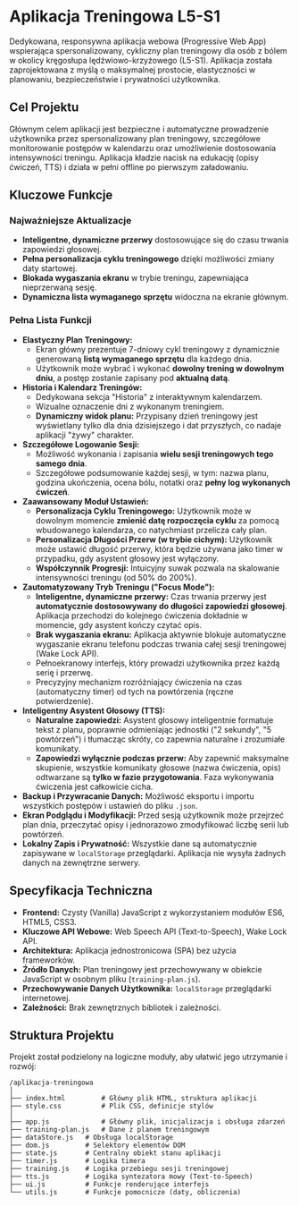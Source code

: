 # Aplikacja Treningowa L5-S1

Dedykowana, responsywna aplikacja webowa (Progressive Web App) wspierająca spersonalizowany, cykliczny plan treningowy dla osób z bólem w okolicy kręgosłupa lędźwiowo-krzyżowego (L5-S1). Aplikacja została zaprojektowana z myślą o maksymalnej prostocie, elastyczności w planowaniu, bezpieczeństwie i prywatności użytkownika.

## Cel Projektu

Głównym celem aplikacji jest bezpieczne i automatyczne prowadzenie użytkownika przez spersonalizowany plan treningowy, szczegółowe monitorowanie postępów w kalendarzu oraz umożliwienie dostosowania intensywności treningu. Aplikacja kładzie nacisk na edukację (opisy ćwiczeń, TTS) i działa w pełni offline po pierwszym załadowaniu.

## Kluczowe Funkcje

### Najważniejsze Aktualizacje
*   **Inteligentne, dynamiczne przerwy** dostosowujące się do czasu trwania zapowiedzi głosowej.
*   **Pełna personalizacja cyklu treningowego** dzięki możliwości zmiany daty startowej.
*   **Blokada wygaszania ekranu** w trybie treningu, zapewniająca nieprzerwaną sesję.
*   **Dynamiczna lista wymaganego sprzętu** widoczna na ekranie głównym.

### Pełna Lista Funkcji

*   **Elastyczny Plan Treningowy:**
    *   Ekran główny prezentuje 7-dniowy cykl treningowy z dynamicznie generowaną **listą wymaganego sprzętu** dla każdego dnia.
    *   Użytkownik może wybrać i wykonać **dowolny trening w dowolnym dniu**, a postęp zostanie zapisany pod **aktualną datą**.
*   **Historia i Kalendarz Treningów:**
    *   Dedykowana sekcja "Historia" z interaktywnym kalendarzem.
    *   Wizualne oznaczenie dni z wykonanym treningiem.
    *   **Dynamiczny widok planu:** Przypisany dzień treningowy jest wyświetlany tylko dla dnia dzisiejszego i dat przyszłych, co nadaje aplikacji "żywy" charakter.
*   **Szczegółowe Logowanie Sesji:**
    *   Możliwość wykonania i zapisania **wielu sesji treningowych tego samego dnia**.
    *   Szczegółowe podsumowanie każdej sesji, w tym: nazwa planu, godzina ukończenia, ocena bólu, notatki oraz **pełny log wykonanych ćwiczeń**.
*   **Zaawansowany Moduł Ustawień:**
    *   **Personalizacja Cyklu Treningowego:** Użytkownik może w dowolnym momencie **zmienić datę rozpoczęcia cyklu** za pomocą wbudowanego kalendarza, co natychmiast przelicza cały plan.
    *   **Personalizacja Długości Przerw (w trybie cichym):** Użytkownik może ustawić długość przerwy, która będzie używana jako timer w przypadku, gdy asystent głosowy jest wyłączony.
    *   **Współczynnik Progresji:** Intuicyjny suwak pozwala na skalowanie intensywności treningu (od 50% do 200%).
*   **Zautomatyzowany Tryb Treningu ("Focus Mode"):**
    *   **Inteligentne, dynamiczne przerwy:** Czas trwania przerwy jest **automatycznie dostosowywany do długości zapowiedzi głosowej**. Aplikacja przechodzi do kolejnego ćwiczenia dokładnie w momencie, gdy asystent kończy czytać opis.
    *   **Brak wygaszania ekranu:** Aplikacja aktywnie blokuje automatyczne wygaszanie ekranu telefonu podczas trwania całej sesji treningowej (Wake Lock API).
    *   Pełnoekranowy interfejs, który prowadzi użytkownika przez każdą serię i przerwę.
    *   Precyzyjny mechanizm rozróżniający ćwiczenia na czas (automatyczny timer) od tych na powtórzenia (ręczne potwierdzenie).
*   **Inteligentny Asystent Głosowy (TTS):**
    *   **Naturalne zapowiedzi:** Asystent głosowy inteligentnie formatuje tekst z planu, poprawnie odmieniając jednostki ("2 sekundy", "5 powtórzeń") i tłumacząc skróty, co zapewnia naturalne i zrozumiałe komunikaty.
    *   **Zapowiedzi wyłącznie podczas przerw:** Aby zapewnić maksymalne skupienie, wszystkie komunikaty głosowe (nazwa ćwiczenia, opis) odtwarzane są **tylko w fazie przygotowania**. Faza wykonywania ćwiczenia jest całkowicie cicha.
*   **Backup i Przywracanie Danych:** Możliwość eksportu i importu wszystkich postępów i ustawień do pliku `.json`.
*   **Ekran Podglądu i Modyfikacji:** Przed sesją użytkownik może przejrzeć plan dnia, przeczytać opisy i jednorazowo zmodyfikować liczbę serii lub powtórzeń.
*   **Lokalny Zapis i Prywatność:** Wszystkie dane są automatycznie zapisywane w `localStorage` przeglądarki. Aplikacja nie wysyła żadnych danych na zewnętrzne serwery.

## Specyfikacja Techniczna

*   **Frontend:** Czysty (Vanilla) JavaScript z wykorzystaniem modułów ES6, HTML5, CSS3.
*   **Kluczowe API Webowe:** Web Speech API (Text-to-Speech), Wake Lock API.
*   **Architektura:** Aplikacja jednostronicowa (SPA) bez użycia frameworków.
*   **Źródło Danych:** Plan treningowy jest przechowywany w obiekcie JavaScript w osobnym pliku (`training-plan.js`).
*   **Przechowywanie Danych Użytkownika:** `localStorage` przeglądarki internetowej.
*   **Zależności:** Brak zewnętrznych bibliotek i zależności.

## Struktura Projektu

Projekt został podzielony na logiczne moduły, aby ułatwić jego utrzymanie i rozwój:
```
/aplikacja-treningowa
│
├── index.html         # Główny plik HTML, struktura aplikacji
├── style.css          # Plik CSS, definicje stylów
│
├── app.js             # Główny plik, inicjalizacja i obsługa zdarzeń
├── training-plan.js   # Dane z planem treningowym
├── dataStore.js   # Obsługa localStorage
├── dom.js         # Selektory elementów DOM
├── state.js       # Centralny obiekt stanu aplikacji
├── timer.js       # Logika timera
├── training.js    # Logika przebiegu sesji treningowej
├── tts.js         # Logika syntezatora mowy (Text-to-Speech)
├── ui.js          # Funkcje renderujące interfejs
└── utils.js       # Funkcje pomocnicze (daty, obliczenia)